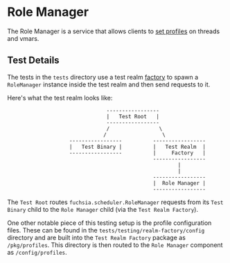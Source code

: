 # Role Manager

The Role Manager is a service that allows clients to
[set profiles](https://fuchsia.dev/reference/syscalls/object_set_profile?hl=en)
on threads and vmars.

## Test Details

The tests in the `tests` directory use a test realm
[factory](https://fuchsia.dev/fuchsia-src/development/testing/components/test_realm_factory?hl=en)
to spawn a `RoleManager` instance inside the test realm and then send requests
to it.

Here's what the test realm looks like:

                                    -----------------
                                    |   Test Root   |
                                    -----------------
                                    /                \
                                   /                  \
                        -----------------          -----------------
                        |   Test Binary |          |   Test Realm  |
                        -----------------          |     Factory   |
                                                   -----------------
                                                           |
                                                           |
                                                   -----------------
                                                   |  Role Manager |
                                                   -----------------

The `Test Root` routes `fuchsia.scheduler.RoleManager` requests from its
`Test Binary` child to the `Role Manager` child (via the `Test Realm Factory`).

One other notable piece of this testing setup is the profile configuration
files. These can be found in the `tests/testing/realm-factory/config` directory
and are built into the `Test Realm Factory` package as `/pkg/profiles`. This
directory is then routed to the `Role Manager` component as `/config/profiles`.

